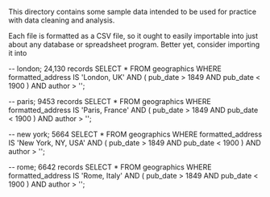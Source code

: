 
This directory contains some sample data intended to be used for practice with data cleaning and analysis.

Each file is formatted as a CSV file, so it ought to easily importable into just about any database or spreadsheet program. Better yet, consider importing it into 

-- london; 24,130 records
SELECT * FROM geographics
WHERE formatted_address IS 'London, UK'
AND ( pub_date > 1849 AND pub_date < 1900 )
AND author > '';

-- paris; 9453 records
SELECT * FROM geographics
WHERE formatted_address IS 'Paris, France'
AND ( pub_date > 1849 AND pub_date < 1900 )
AND author > '';

-- new york; 5664
SELECT * FROM geographics
WHERE formatted_address IS 'New York, NY, USA'
AND ( pub_date > 1849 AND pub_date < 1900 )
AND author > '';

-- rome; 6642 records
SELECT * FROM geographics
WHERE formatted_address IS 'Rome, Italy'
AND ( pub_date > 1849 AND pub_date < 1900 )
AND author > '';

